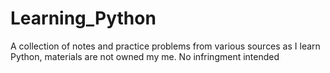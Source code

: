 # Learning_Python
A collection of notes and practice problems from various sources as I learn Python, materials are not owned my me. No infringment intended
